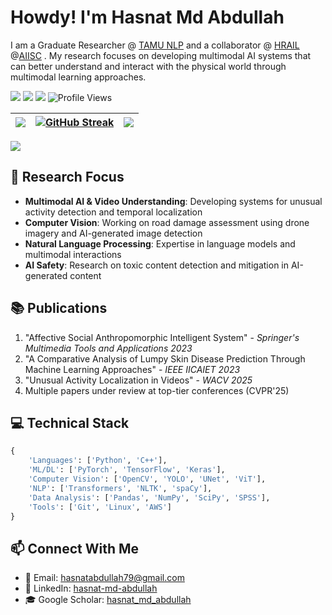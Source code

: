 # Howdy! I'm Hasnat Md Abdullah 

I am a Graduate Researcher @ [TAMU NLP](https://nlp.cs.tamu.edu/) and a collaborator @ [HRAIL](http://hrail.crasar.org/) @[AIISC](https://aiisc.ai/) . My research focuses on developing multimodal AI systems that can better understand and interact with the physical world through multimodal learning approaches.

[![](https://img.shields.io/badge/-LinkedIn-0077B5?style=flat-square&logo=linkedin&logoColor=white)](https://www.linkedin.com/in/hasnat-md-abdullah)
[![](https://img.shields.io/badge/-Google_Scholar-4285F4?style=flat-square&logo=google-scholar&logoColor=white)](https://scholar.google.com/citations?user=jFgmL9wAAAAJ&hl=en)
[![](https://img.shields.io/badge/-Email-D14836?style=flat-square&logo=gmail&logoColor=white)](mailto:hasnatabdullah79@gmail.com)
![Profile Views](https://komarev.com/ghpvc/?username=Hasnat79&color=brightgreen)


|![](https://github-profile-summary-cards.vercel.app/api/cards/stats?username=Hasnat79&theme=dracula)|[![GitHub Streak](https://github-readme-streak-stats.herokuapp.com/?user=Hasnat79&theme=dracula)](https://git.io/streak-stats) |![](https://github-profile-summary-cards.vercel.app/api/cards/most-commit-language?username=Hasnat79&theme=dracula)|
|-----|------|------|

![](https://github-profile-summary-cards.vercel.app/api/cards/profile-details?username=Hasnat79&theme=dracula)

## 🔬 Research Focus
- **Multimodal AI & Video Understanding**: Developing systems for unusual activity detection and temporal localization
- **Computer Vision**: Working on road damage assessment using drone imagery and AI-generated image detection
- **Natural Language Processing**: Expertise in language models and multimodal interactions
- **AI Safety**: Research on toxic content detection and mitigation in AI-generated content
## 📚 Publications
1. "Affective Social Anthropomorphic Intelligent System" - *Springer's Multimedia Tools and Applications 2023*
2. "A Comparative Analysis of Lumpy Skin Disease Prediction Through Machine Learning Approaches" - *IEEE IICAIET 2023* 
3. "Unusual Activity Localization in Videos" - *WACV 2025*
4. Multiple papers under review at top-tier conferences (CVPR'25)

## 💻 Technical Stack
```python
{
    'Languages': ['Python', 'C++'],
    'ML/DL': ['PyTorch', 'TensorFlow', 'Keras'],
    'Computer Vision': ['OpenCV', 'YOLO', 'UNet', 'ViT'],
    'NLP': ['Transformers', 'NLTK', 'spaCy'],
    'Data Analysis': ['Pandas', 'NumPy', 'SciPy', 'SPSS'],
    'Tools': ['Git', 'Linux', 'AWS']
}
```
## 📫 Connect With Me
- 📧 Email: hasnatabdullah79@gmail.com
- 🔗 LinkedIn: [hasnat-md-abdullah](linkedin.com/in/hasnat-md-abdullah)
- 🎓 Google Scholar: [hasnat_md_abdullah](https://scholar.google.com/citations?user=jFgmL9wAAAAJ&hl=en)

<!--Above stats generated with: [`tipsy/profile-summary-for-github`](https://github.com/tipsy/profile-summary-for-github)>
![](https://github-profile-summary-cards.vercel.app/api/cards/repos-per-language?username=Hasnat79&theme=dracula)


